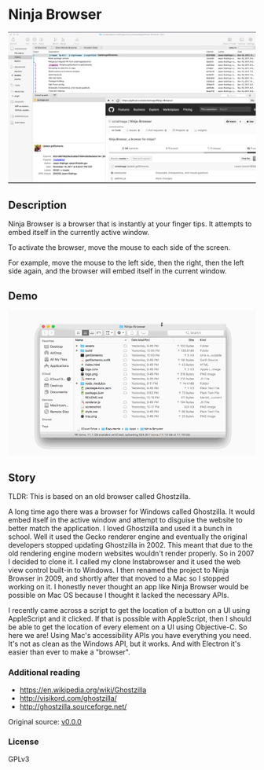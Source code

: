 # Ninja Browser

<p align="center">
	<img src=".github/screenshot.png" />
</p>

## Description

Ninja Browser is a browser that is instantly at your finger tips. It attempts to embed itself in the currently active window.

To activate the browser, move the mouse to each side of the screen.

For example, move the mouse to the left side, then the right, then the left side again, and the browser will embed itself in the current window.

## Demo

![](.github/demo.gif)

## Story

TLDR: This is based on an old browser called Ghostzilla.

A long time ago there was a browser for Windows called Ghostzilla. It would embed itself in the active window and attempt to disguise the website to better match the application. I loved Ghostzilla and used it a bunch in school. Well it used the Gecko renderer engine and eventually the original developers stopped updating Ghostzilla in 2002. This meant that due to the old rendering engine modern websites wouldn't render properly. So in 2007 I decided to clone it. I called my clone Instabrowser and it used the web view control built-in to Windows. I then renamed the project to Ninja Browser in 2009, and shortly after that moved to a Mac so I stopped working on it. I honestly never thought an app like Ninja Browser would be possible on Mac OS because I thought it lacked the necessary APIs.

I recently came across a script to get the location of a button on a UI using AppleScript and it clicked. If that is possible with AppleScript, then I should be able to get the location of every element on a UI using Objective-C. So here we are! Using Mac's accessibility APIs you have everything you need. It's not as clean as the Windows API, but it works. And with Electron it's easier than ever to make a "browser".

### Additional reading

* https://en.wikipedia.org/wiki/Ghostzilla
* http://visikord.com/ghostzilla/
* http://ghostzilla.sourceforge.net/

Original source: [v0.0.0](https://github.com/octalmage/Ninja-Browser/releases/tag/v0.0.0)

### License

GPLv3
